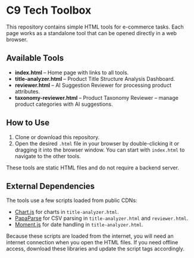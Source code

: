 # C9 Tech Toolbox

This repository contains simple HTML tools for e-commerce tasks. Each page works as a standalone tool that can be opened directly in a web browser.

## Available Tools

- **index.html** – Home page with links to all tools.
- **title-analyzer.html** – Product Title Structure Analysis Dashboard.
- **reviewer.html** – AI Suggestion Reviewer for processing product attributes.
- **taxonomy-reviewer.html** – Product Taxonomy Reviewer – manage product categories with AI suggestions.

## How to Use

1. Clone or download this repository.
2. Open the desired `.html` file in your browser by double-clicking it or dragging it into the browser window. You can start with `index.html` to navigate to the other tools.

These tools are static HTML files and do not require a backend server.

## External Dependencies

The tools use a few scripts loaded from public CDNs:

- [Chart.js](https://cdnjs.com/) for charts in `title-analyzer.html`.
- [PapaParse](https://cdnjs.com/) for CSV parsing in `title-analyzer.html` and `reviewer.html`.
- [Moment.js](https://cdnjs.com/) for date handling in `title-analyzer.html`.

Because these scripts are loaded from the internet, you will need an internet connection when you open the HTML files. If you need offline access, download these libraries and update the script tags accordingly.
